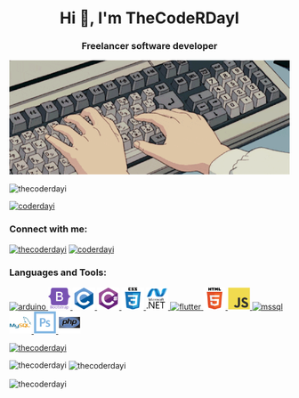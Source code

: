 <h1 align="center">Hi 👋, I'm TheCodeRDayI</h1>
<h3 align="center">Freelancer software developer</h3>

<p align="center"><img src="img/typing.gif" alt="typing"/></p>

<p align="left"> <img src="https://komarev.com/ghpvc/?username=thecoderdayi&label=Profile%20views&color=0e75b6&style=flat" alt="thecoderdayi" /> </p>

<p align="left">
  <a href="https://twitter.com/coderdayi" target="blank"><img src="https://img.shields.io/twitter/follow/coderdayi?logo=twitter&style=for-the-badge" alt="coderdayi" /></a> 
</p>

<h3 align="left">Connect with me:</h3>
<p align="left">
   <a href="mailto:thecoderdayi@gmail.com" target="blank"><img align="center" src="https://img.icons8.com/clouds/344/gmail-new.png" alt="thecoderdayi" height="45" width="45" /></a>
<a href="https://twitter.com/coderdayi" target="blank"><img align="center" src="https://raw.githubusercontent.com/rahuldkjain/github-profile-readme-generator/master/src/images/icons/Social/twitter.svg" alt="coderdayi" height="30" width="40" /></a>
</p>

<h3 align="left">Languages and Tools:</h3>
<p align="left"> <a href="https://www.arduino.cc/" target="_blank" rel="noreferrer"> <img src="https://cdn.worldvectorlogo.com/logos/arduino-1.svg" alt="arduino" width="40" height="40"/> </a> <a href="https://getbootstrap.com" target="_blank" rel="noreferrer"> <img src="https://raw.githubusercontent.com/devicons/devicon/master/icons/bootstrap/bootstrap-plain-wordmark.svg" alt="bootstrap" width="40" height="40"/> </a> <a href="https://www.cprogramming.com/" target="_blank" rel="noreferrer"> <img src="https://raw.githubusercontent.com/devicons/devicon/master/icons/c/c-original.svg" alt="c" width="40" height="40"/> </a> <a href="https://www.w3schools.com/cs/" target="_blank" rel="noreferrer"> <img src="https://raw.githubusercontent.com/devicons/devicon/master/icons/csharp/csharp-original.svg" alt="csharp" width="40" height="40"/> </a> <a href="https://www.w3schools.com/css/" target="_blank" rel="noreferrer"> <img src="https://raw.githubusercontent.com/devicons/devicon/master/icons/css3/css3-original-wordmark.svg" alt="css3" width="40" height="40"/> </a> <a href="https://dotnet.microsoft.com/" target="_blank" rel="noreferrer"> <img src="https://raw.githubusercontent.com/devicons/devicon/master/icons/dot-net/dot-net-original-wordmark.svg" alt="dotnet" width="40" height="40"/> </a> <a href="https://flutter.dev" target="_blank" rel="noreferrer"> <img src="https://www.vectorlogo.zone/logos/flutterio/flutterio-icon.svg" alt="flutter" width="40" height="40"/> </a> <a href="https://www.w3.org/html/" target="_blank" rel="noreferrer"> <img src="https://raw.githubusercontent.com/devicons/devicon/master/icons/html5/html5-original-wordmark.svg" alt="html5" width="40" height="40"/> </a> <a href="https://developer.mozilla.org/en-US/docs/Web/JavaScript" target="_blank" rel="noreferrer"> <img src="https://raw.githubusercontent.com/devicons/devicon/master/icons/javascript/javascript-original.svg" alt="javascript" width="40" height="40"/> </a> <a href="https://www.microsoft.com/en-us/sql-server" target="_blank" rel="noreferrer"> <img src="https://www.svgrepo.com/show/303229/microsoft-sql-server-logo.svg" alt="mssql" width="40" height="40"/> </a> <a href="https://www.mysql.com/" target="_blank" rel="noreferrer"> <img src="https://raw.githubusercontent.com/devicons/devicon/master/icons/mysql/mysql-original-wordmark.svg" alt="mysql" width="40" height="40"/> </a> <a href="https://www.photoshop.com/en" target="_blank" rel="noreferrer"> <img src="https://raw.githubusercontent.com/devicons/devicon/master/icons/photoshop/photoshop-line.svg" alt="photoshop" width="40" height="40"/> </a> <a href="https://www.php.net" target="_blank" rel="noreferrer"> <img src="https://raw.githubusercontent.com/devicons/devicon/master/icons/php/php-original.svg" alt="php" width="40" height="40"/> </a> </p>

<p align="left"> <a href="https://github.com/ryo-ma/github-profile-trophy"><img src="https://github-profile-trophy.vercel.app/?username=thecoderdayi" alt="thecoderdayi" /></a> </p>

<p><img align="left" src="https://github-readme-stats.vercel.app/api/top-langs?username=thecoderdayi&show_icons=true&locale=en&layout=compact" alt="thecoderdayi" /></p>

<p>&nbsp;<img align="center" src="https://github-readme-stats.vercel.app/api?username=thecoderdayi&show_icons=true&locale=en" alt="thecoderdayi" /></p>

<p><img align="center" src="https://github-readme-streak-stats.herokuapp.com/?user=thecoderdayi&" alt="thecoderdayi" /></p>
